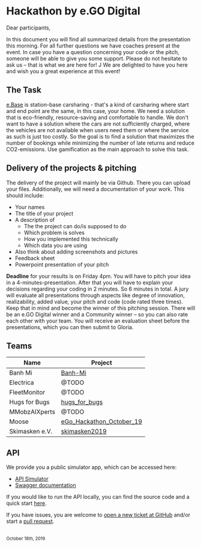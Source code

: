 # Hackathon by e.GO Digital

Dear participants,

In this document you will find all summarized details from the presentation this morning. For all further questions we have coaches present at the event. In case you have a question concerning your code or the pitch, someone will be able to give you some support. Please do not hesitate to ask us – that is what we are here for! J We are delighted to have you here and wish you a great experience at this event!

## The Task

[e.Base](https://e-base.e-go-digital.com/) is station-base carsharing - that's a kind of carsharing where start and end point are the same, in this case, your home. We need a solution that is eco-friendly, resource-saving and comfortable to handle. We don't want to have a solution where the cars are not sufficiently charged, where the vehicles are not available when users need them or where the service as such is just too costly. So the goal is to find a solution that maximizes the number of bookings while minimizing the number of late returns and reduce CO2-emissions. Use gamification as the main approach to solve this task.

## Delivery of the projects & pitching

The delivery of the project will mainly be via Github. There you can upload your files. Additionally, we will need a documentation of your work. This should include:

* Your names
* The title of your project
* A description of
  * The the project can do/is supposed to do
  * Which problem is solves
  * How you implemented this technically
  * Which data you are using
* Also think about adding screenshots and pictures
* Feedback sheet
* Powerpoint presentation of your pitch

**Deadline** for your results is on Friday 4pm. You will have to pitch your idea in a 4-minutes-presentation. After that you will have to explain your decisions regarding your coding in 2 minutes. So 6 minutes in total. A jury will evaluate all presentations through aspects like degree of innovation, realizability, added value, your pitch and code (code rated three times). Keep that in mind and become the winner of this pitching session. There will be an e.GO Digital winner and a Community winner – so you can also rate each other with your team. You will receive an evaluation sheet before the presentations, which you can then submit to Gloria. 

## Teams

| Name           | Project |
|----------------|---------|
| Banh Mi        | [Banh-Mi](https://github.com/Tayketsu/Banh-Mi)   |
| Electrica      | @TODO   |
| FleetMonitor   | @TODO   |
| Hugs for Bugs  | [hugs_for_bugs](https://github.com/vnaidin/hugs_for_bugs) |
| MMobzAIXperts  | @TODO   |
| Moose          | [eGo_Hackathon_October_19](https://github.com/MooseGroup/eGo_Hackathon_October_19) |
| Skimasken e.V. | [skimasken2019](https://git.rwth-aachen.de/jan.jakub.ackermann/skimasken2019)   |

## API

We provide you a public simulator app, which can be accessed here:

* [API Simulator](https://ego-vehicle-api.azurewebsites.net/)
* [Swagger documentation](https://ego-vehicle-api.azurewebsites.net/swagger)

If you would like to run the API locally, you can find the source code and a quick start [here](./api).

If you have issues, you are welcome to [open a new ticket at GitHub](https://github.com/egodigital/hackathon/issues) and/or start a [pull request](https://github.com/egodigital/hackathon/pulls).

<br />
<sup>October 18th, 2019</sup>
